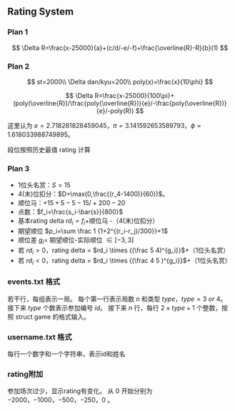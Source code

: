 ## Rating System

### Plan 1

$$
\Delta R=\frac{x-25000}{a}+(c/d/-e/-f)+\frac{\overline{R}-R}{b}(1)
$$

### Plan 2

$$
st=2000\\
\Delta dan/kyu=200\\
poly(x)=\frac{x}{10\phi}
$$

$$
\Delta R=\frac{x-25000}{100\pi}+(poly(\overline{R})/\frac{poly(\overline{R})}{e}/-\frac{poly(\overline{R})}{e}/-poly(R))
$$

这里认为 $e=2.718281828459045$，$\pi=3.141592653589793$，$\phi =1.618033988749895$。

段位按照历史最值 rating 计算

### Plan 3
- 1位头名赏：$S=15$
- 4(末)位扣分：$D=\max(0,\frac{(r_4-1400)}{60})$。
- 顺位马：$+15 +5 -5 -15/+20 0 -20$
- 点数：$f_i=\frac{s_i-\bar{s}}{800}$
- 基本rating delta $rd_i=f_i$+顺位马 -（4(末)位扣分）
- 期望顺位 $p_i=\sum \frac 1 {1+2^{(r_i-r_j)/300}}+1$
- 顺位差 $g_i$= 期望顺位-实际顺位 $\in [-3,3]$
-  若 $rd_i>0$，rating delta  =  $rd_i \times {(\frac 5 4)^{g_i}}$+（1位头名赏）
- 若 $rd_i<0$，rating delta  =  $rd_i \times {(\frac 4 5 )^{g_i}}$+（1位头名赏）



### events.txt 格式
若干行，每组表示一局。
每个第一行表示局数 $n$ 和类型 $type$，$type = 3 ~ or ~ 4$。
接下来 $type$ 个数表示参加编号 $id$。
接下来 $n$ 行，每行 $2\times type +1$ 个整数，按照 struct game 的格式输入。

### username.txt 格式
每行一个数字和一个字符串，表示id和姓名

### rating附加
参加场次过少，显示rating有变化。
从 $0$ 开始分别为 $-2000$，$-1000$，$-500$，$-250$，$0$ 。 
